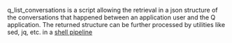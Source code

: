 q_list_conversations is a script allowing the retrieval in a json structure of the conversations 
that happened between an application user and the Q application. The returned structure can be further 
processed by utilities like sed, jq, etc. in a [shell pipeline](https://en.wikipedia.org/wiki/Pipeline_(Unix))